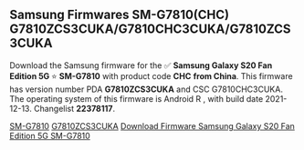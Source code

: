 <h2>Samsung Firmwares SM-G7810(CHC) G7810ZCS3CUKA/G7810CHC3CUKA/G7810ZCS3CUKA</h2>
Download the Samsung firmware for the ✅ <strong>Samsung Galaxy S20 Fan Edition 5G </strong> ⭐ <strong>SM-G7810</strong> with product code <strong>CHC</strong> <strong> from China</strong>. This firmware has version number PDA <strong>G7810ZCS3CUKA</strong> and CSC G7810CHC3CUKA. The operating system of this firmware is Android R , with build date 2021-12-13. Changelist <strong>22378117</strong>.


[SM-G7810](https://samfirm.shop/samsung/model/SM-G7810)
[G7810ZCS3CUKA](https://samfirm.shop/samsung/pda/G7810ZCS3CUKA)
[Download Firmware Samsung Galaxy S20 Fan Edition 5G SM-G7810](https://samfirm.shop/samsung/firmware/481882)
